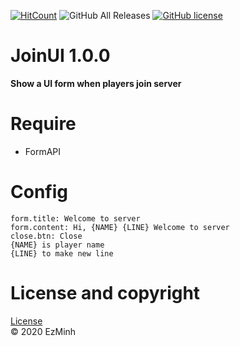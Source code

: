 [![HitCount](http://hits.dwyl.com/EzMinh/JoinUI.svg)](http://hits.dwyl.com/EzMinh/JoinUI)
![GitHub All Releases](https://img.shields.io/github/downloads/ezminh/joinui/total)
[![GitHub license](https://img.shields.io/github/license/EzMinh/ID)](https://github.com/EzMinh/JoinUI/blob/master/LICENSE)

# JoinUI 1.0.0
**Show a UI form when players join server**
# Require
- FormAPI
# Config
```
form.title: Welcome to server
form.content: Hi, {NAME} {LINE} Welcome to server
close.btn: Close
{NAME} is player name
{LINE} to make new line
```
# License and copyright
[License](https://github.com/EzMinh/JoinUI/blob/master/LICENSE) <br/>
© 2020 EzMinh
